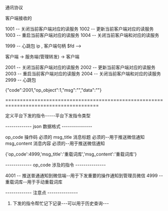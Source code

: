 通讯协议

客户端接收的

1001   --  关闭当前客户端对应的读服务
1002   --  更新当前客户端对应的读服务
1003   --  重启当前客户端对应的读服务
1004   --  关闭当前客户端和对应的读服务

1999   -- 心跳包  ip , 客户端句柄 $fd    --> 



客户端 -> 服务端(管理转发) -> 客户端 


2001   --  关闭当前客户端对应的读服务
2002   --  更新当前客户端对应的读服务
2003   --  重启当前客户端对应的读服务
2004   --  关闭当前客户端和对应的读服务
2999   --  心跳包


{"code":2001,"op_object":1,"msg":"","data":""}


======================================================================================

定义平台下发的指令-----平台下发指令类型

------------- json 数据格式  ---------------

op_code      操作码    必须的
msg_title    消息标题  必须的--用于推送微信通知
msg_content  消息内容  必须的--用于推送微信通知

{'op_code':4999,'msg_title':'重载词库','msg_content':'重载词库'}

------------- op_code 涉及的指令  ---------------

4001   --  推送普通通知到微信端--用于下发重要的操作通知到管理员微信
4999   --  重载词库--用于手动重载词库

------------- 注意点  ---------------
1. 下发的指令帮忙记下记录---可以用于历史查询---
